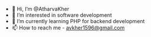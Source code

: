 - 👋 Hi, I’m @AtharvaKher
- 👀 I’m interested in software development
- 🌱 I’m currently learning PHP for backend development
- 📫 How to reach me - avkher1596@gmail.com

<!---
AtharvaKher1596/AtharvaKher1596 is a ✨ special ✨ repository because its `README.md` (this file) appears on your GitHub profile.
You can click the Preview link to take a look at your changes.
--->
